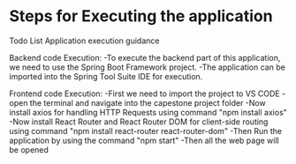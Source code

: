 # Steps for Executing the application

Todo List Application execution guidance

Backend code Execution:
-To execute the backend part of this application, we need to use the Spring Boot Framework project. 
-The application can be imported into the Spring Tool Suite IDE for execution.

Frontend code Execution:
-First we need to import the project to VS CODE
-open the terminal and navigate into the capestone project folder
-Now install axios for handling HTTP Requests using command "npm install axios"
-Now install React Router and React Router DOM for client-side routing using command "npm install react-router react-router-dom"
-Then Run the application by using the command "npm start"
-Then all the web page will be opened 
